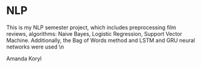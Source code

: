 # NLP
This is my NLP semester project, which includes preprocessing film reviews, algorithms: Naive Bayes, Logistic Regression, Support Vector Machine. 
Additionally, the Bag of Words method and LSTM and GRU neural networks were used \n


Amanda Koryl
